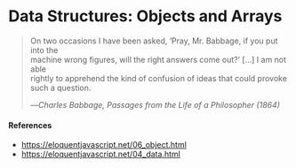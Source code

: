 # Data Structures: Objects and Arrays
> On two occasions I have been asked, ‘Pray, Mr. Babbage, if you put into the  
> machine wrong figures, will the right answers come out?’ [...] I am not able  
> rightly to apprehend the kind of confusion of ideas that could provoke such a question.
 >
 > &mdash;<cite>Charles Babbage, Passages from the Life of a Philosopher (1864)
</cite>





#### References
* https://eloquentjavascript.net/06_object.html
* https://eloquentjavascript.net/04_data.html
